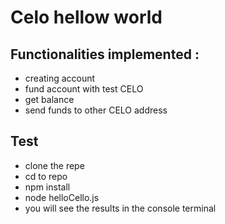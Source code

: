 # Celo hellow world

## Functionalities implemented :
- creating account
- fund account with test CELO
- get balance
- send funds to other CELO address

## Test
- clone the repe
- cd to repo
- npm install
- node helloCello.js
- you will see the results in the console terminal


